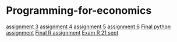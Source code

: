 # Programming-for-economics
[assignment 3](https://github.com/mvdv1234/Programming-for-economics/blob/master/assignment3%20(1).ipynb)
[assignment 4](https://github.com/mvdv1234/Programming-for-economics/blob/master/assignment4.ipynb)
[assignment 5](https://github.com/mvdv1234/Programming-for-economics/blob/master/goede%20assignment.ipynb)
[assignment 6](https://github.com/mvdv1234/Programming-for-economics/blob/master/Graded_assignment_2%20(2).ipynb)
[Final python assignment](https://github.com/mvdv1234/Programming-for-economics/blob/master/exam_june_7_2018%20(1).ipynb)
[Final R assignment](https://github.com/mvdv1234/Programming-for-economics/blob/master/Exam_student%20(1).ipynb)
[Exam R 21 sept](https://github.com/mvdv1234/Programming-for-economics/blob/master/exam_2_student%20(1).ipynb)
